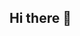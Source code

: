 ## Hi there 👋

<!--
![SRM_e_club_logo](https://github.com/SRM-eClub/.github/assets/113442287/5dfc6e43-95b7-4b32-8ad7-37263b16b6f9)

-->
